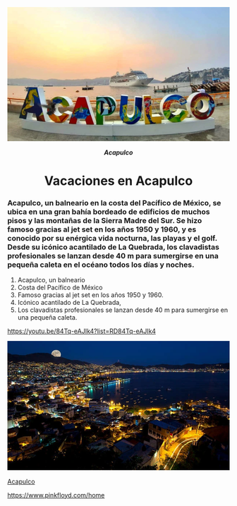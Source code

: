 

![Acapulco](img/aytoAcapulco.webp)

***<p style="text-align:center;">Acapulco</p>***

<h1 style="text-align:center;">Vacaciones en Acapulco</h1>

<h3>Acapulco, un balneario en la costa del Pacífico de México, se ubica en una gran bahía bordeado de edificios de muchos pisos y las montañas de la Sierra Madre del Sur. Se hizo famoso gracias al jet set en los años 1950 y 1960, y es conocido por su enérgica vida nocturna, las playas y el golf. Desde su icónico acantilado de La Quebrada, los clavadistas profesionales se lanzan desde 40 m para sumergirse en una pequeña caleta en el océano todos los días y noches. </h3>


1. Acapulco, un balneario
2. Costa del Pacífico de México
3. Famoso gracias al jet set en los años 1950 y 1960.
4. Icónico acantilado de La Quebrada, 
5. Los clavadistas profesionales se lanzan desde 40 m para sumergirse en una pequeña caleta. 


https://youtu.be/84Tq-eAJIk4?list=RD84Tq-eAJIk4

[![Pink Floyd actua en Acapulco](img/acapulco_la_nuit.webp)](https://youtu.be/84Tq-eAJIk4?list=RD84Tq-eAJIk4)

[Acapulco](https://youtu.be/ntmcfEwXoKY)

<https://www.pinkfloyd.com/home>
